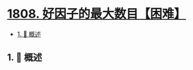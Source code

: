 # [1808. 好因子的最大数目【困难】](https://github.com/tnotesjs/TNotes.leetcode/tree/main/notes/1808.%20%E5%A5%BD%E5%9B%A0%E5%AD%90%E7%9A%84%E6%9C%80%E5%A4%A7%E6%95%B0%E7%9B%AE%E3%80%90%E5%9B%B0%E9%9A%BE%E3%80%91)

<!-- region:toc -->

- [1. 📝 概述](#1--概述)

<!-- endregion:toc -->

## 1. 📝 概述
